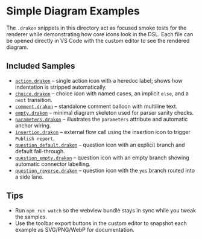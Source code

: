 # Simple Diagram Examples

The `.drakon` snippets in this directory act as focused smoke tests for the renderer while demonstrating how core icons look in the DSL. Each file can be opened directly in VS Code with the custom editor to see the rendered diagram.

## Included Samples
- [`action.drakon`](./action.drakon) – single action icon with a heredoc label; shows how indentation is stripped automatically.
- [`choice.drakon`](./choice.drakon) – choice icon with named cases, an implicit `else`, and a `next` transition.
- [`comment.drakon`](./comment.drakon) – standalone comment balloon with multiline text.
- [`empty.drakon`](./empty.drakon) – minimal diagram skeleton used for parser sanity checks.
- [`parameters.drakon`](./parameters.drakon) – illustrates the `parameters` attribute and automatic anchor wiring.
- [`insertion.drakon`](./insertion.drakon) – external flow call using the insertion icon to trigger `Publish report`.
- [`question_default.drakon`](./question_default.drakon) – question icon with an explicit branch and default fall-through.
- [`question_empty.drakon`](./question_empty.drakon) – question icon with an empty branch showing automatic connector labelling.
- [`question_reverse.drakon`](./question_reverse.drakon) – question icon with the `yes` branch routed into a side lane.

## Tips
- Run `npm run watch` so the webview bundle stays in sync while you tweak the samples.
- Use the toolbar export buttons in the custom editor to snapshot each example as SVG/PNG/WebP for documentation.
